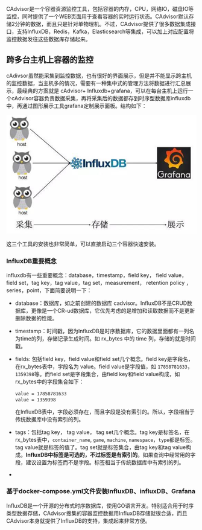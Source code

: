 CAdvisor是一个容器资源监控工具，包括容器的内存，CPU，网络IO，磁盘IO等监控，同时提供了一个WEB页面用于查看容器的实时运行状态。CAdvisor默认存储2分钟的数据，而且只是针对单物理机。不过，CAdvisor提供了很多数据集成接口，支持InfluxDB，Redis，Kafka，Elasticsearch等集成，可以加上对应配置将监控数据发往这些数据库存储起来。

## **跨多台主机上容器的监控**

cAdivsor虽然能采集到监控数据，也有很好的界面展示，但是并不能显示跨主机的监控数据，当主机多的情况，需要有一种集中式的管理方法将数据进行汇总展示，最经典的方案就是 cAdvisor+ Influxdb+grafana，可以在每台主机上运行一个cAdvisor容器负责数据采集，再将采集后的数据都存到时序型数据库influxdb中，再通过图形展示工具grafana定制展示面板。结构如下：

![](/assets/CAdvisor_Influxdb_Grafana.png)

这三个工具的安装也非常简单，可以直接启动三个容器快速安装。

### InfluxDB重要概念

influxdb有一些重要概念：database，timestamp，field key， field value， field set，tag key，tag value，tag set，measurement， retention policy ，series，point，下面简要说明一下：

* database：数据库，如之前创建的数据库 cadvisor。InfluxDB不是CRUD数据库，更像是一个CR-ud数据库，它优先考虑的是增加和读取数据而不是更新删除数据的性能。
* timestamp：时间戳，因为InfluxDB是时序数据库，它的数据里面都有一列名为time的列，存储记录生成时间。如 rx\_bytes 中的 time 列，存储的就是时间戳。
* fields: 包括field key，field value和field set几个概念。field key是字段名，在rx\_bytes表中，字段名为 value。field value是字段值，如 `17858781633`，`1359398`等。而field set是字段集合，由field key和field value构成，如rx\_bytes中的字段集合如下：
  ```
  value = 17858781633
  value = 1359398
  ```

  在InfluxDB表中，字段必须存在，而且字段是没有索引的。所以，字段相当于传统数据库中没有索引的列。

* tags：包括tag key， tag value， tag set几个概念。tag key是标签名，在rx\_bytes表中，`container_name`, `game`, `machine`, `namespace`，`type`都是标签。tag value就是标签的值了。tag set就是标签集合，由tag key和tag value构成。**InfluxDB中标签是可选的，不过标签是有索引的**。如果查询中经常用的字段，建议设置为标签而不是字段。标签相当于传统数据库中有索引的列。

* 




### 基于docker-compose.yml文件安装**InfluxDB、influxDB、Grafana**

InfluxDB是一个开源的分布式时序数据库，使用GO语言开发。特别适合用于时序类型数据存储，CAdvisor搜集的容器监控数据用InfluxDB存储就很合适，而且CAdvisor本身就提供了InfluxDB的支持，集成起来非常方便。



